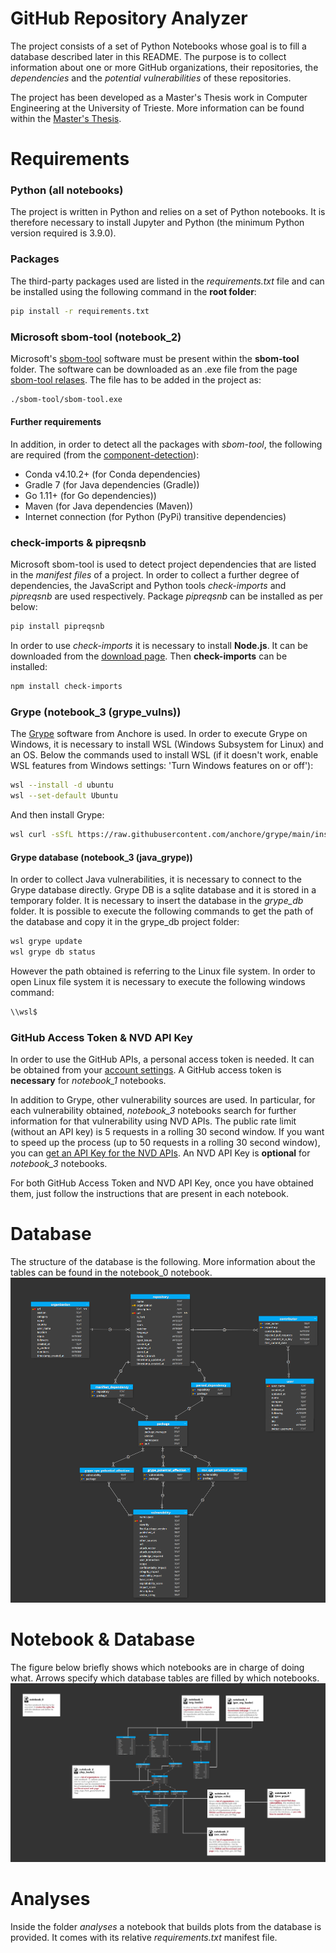 # GitHub Repository Analyzer
The project consists of a set of Python Notebooks whose goal is to fill a database described later in this README. The purpose is to collect information about one or more GitHub organizations, their repositories, the *dependencies* and the *potential vulnerabilities* of these repositories. 

The project has been developed as a Master's Thesis work in Computer Engineering at the University of Trieste. More information can be found within the [Master's Thesis](https://www.slideshare.net/FedericoBoni3/software-bill-of-materials-strumenti-e-analisi-di-progetti-open-source-dellamministrazione-pubblica-254651714?qid=ca22bb3d-3af1-4005-942c-89aa30ca3013&v=&b=&from_search=9). 
# Requirements

### Python (all notebooks)
The project is written in Python and relies on a set of Python notebooks. It is therefore necessary to install Jupyter and Python (the minimum Python version required is 3.9.0).
### Packages
The third-party packages used are listed in the *requirements.txt* file and can be installed using the following command in the **root folder**:
``` bash
pip install -r requirements.txt
```
### Microsoft sbom-tool (notebook_2)
Microsoft's [sbom-tool](https://github.com/microsoft/sbom-tool) software must be present within the **sbom-tool** folder. The software can be downloaded as an .exe file from the page [sbom-tool relases](https://github.com/microsoft/sbom-tool/releases). The file has to be added in the project as:
``` bash
./sbom-tool/sbom-tool.exe
``` 
#### Further requirements
In addition, in order to detect all the packages with *sbom-tool*, the following are required (from the [component-detection](https://github.com/microsoft/component-detection/blob/main/docs/feature-overview.md)):

- Conda v4.10.2+ (for Conda dependencies)
- Gradle 7 (for Java dependencies (Gradle))
- Go 1.11+ (for Go dependencies))
- Maven (for Java dependencies (Maven))
- Internet connection (for Python (PyPi) transitive dependencies)

### check-imports & pipreqsnb
Microsoft sbom-tool is used to detect project dependencies that are listed in the *manifest files* of a project. In order to collect a further degree of dependencies, the JavaScript and Python tools *check-imports* and *pipreqsnb* are used respectively. Package *pipreqsnb* can be installed as per below:
``` bash
pip install pipreqsnb
```
In order to use *check-imports* it is necessary to install **Node.js**. It can be downloaded from the [download page](https://nodejs.org/en/download/). Then **check-imports** can be installed:
``` bash
npm install check-imports
```
### Grype (notebook_3 (grype_vulns))
The [Grype](https://github.com/anchore/grype) software from Anchore is used. In order to execute Grype on Windows, it is necessary to install WSL (Windows Subsystem for Linux) and an OS. Below the commands used to install WSL (if it doesn't work, enable WSL features from Windows settings: 'Turn Windows features on or off'):
``` bash
wsl --install -d ubuntu
wsl --set-default Ubuntu
```
And then install Grype:
``` bash
wsl curl -sSfL https://raw.githubusercontent.com/anchore/grype/main/install.sh | wsl sudo sh -s -- -b /usr/local/bin
```

#### Grype database (notebook_3 (java_grype))
In order to collect Java vulnerabilities, it is necessary to connect to the Grype database directly. Grype DB is a sqlite database and it is stored in a temporary folder. It is necessary to insert the database in the *grype_db* folder. It is possible to execute the following commands to get the path of the database and copy it in the grype_db project folder:

``` bash
wsl grype update
wsl grype db status
```
However the path obtained is referring to the Linux file system. In order to open Linux file system it is necessary to execute the following windows command:
``` bash
\\wsl$
```
### GitHub Access Token & NVD API Key
In order to use the GitHub APIs, a personal access token is needed. It can be obtained from your [account settings](https://github.com/settings/tokens). A GitHub access token is **necessary** for *notebook_1* notebooks. 


In addition to Grype, other vulnerability sources are used. In particular, for each vulnerability obtained, *notebook_3* notebooks search for further information for that vulnerability using NVD APIs. The public rate limit (without an API key) is 5 requests in a rolling 30 second window. If you want to speed up the process (up to 50 requests in a rolling 30 second window), you can [get an API Key for the NVD APIs](https://nvd.nist.gov/developers/start-here#:~:text=to%20in%20sequence.-,Request%20an%20API%20Key,-On%20the%20API). An NVD API Key is **optional** for *notebook_3* notebooks.


For both GitHub Access Token and NVD API Key, once you have obtained them, just follow the instructions that are present in each notebook.

# Database 
The structure of the database is the following. More information about the tables can be found in the notebook_0 notebook.
![db structure](db_images/structure.png?raw=true "Title")

# Notebook & Database
The figure below briefly shows which notebooks are in charge of doing what. Arrows specify which database tables are filled by which notebooks.
![db structure](db_images/cards.png?raw=true "Title")

# Analyses
Inside the folder *analyses* a notebook that builds plots from the database is provided. It comes with its relative *requirements.txt* manifest file.
